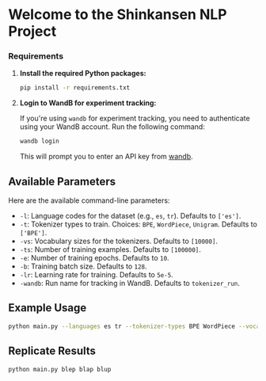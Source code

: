 # Welcome to the Shinkansen NLP Project


### Requirements

1. **Install the required Python packages:**

    ```bash
    pip install -r requirements.txt
    ```

2. **Login to WandB for experiment tracking:**

    If you're using `wandb` for experiment tracking, you need to authenticate using your WandB account. Run the following command:

    ```bash
    wandb login
    ```

    This will prompt you to enter an API key from [wandb](https://wandb.ai/).

## Available Parameters

Here are the available command-line parameters:

- `-l`: Language codes for the dataset (e.g., `es`, `tr`). Defaults to `['es']`.
- `-t`: Tokenizer types to train. Choices: `BPE`, `WordPiece`, `Unigram`. Defaults to `['BPE']`.
- `-vs`: Vocabulary sizes for the tokenizers. Defaults to `[10000]`.
- `-ts`: Number of training examples. Defaults to `[100000]`.
- `-e`: Number of training epochs. Defaults to `10`.
- `-b`: Training batch size. Defaults to `128`.
- `-lr`: Learning rate for training. Defaults to `5e-5`.
- `-wandb`: Run name for tracking in WandB. Defaults to `tokenizer_run`.

## Example Usage

```bash
python main.py --languages es tr --tokenizer-types BPE WordPiece --vocab-sizes 10000 20000 --training-sizes 10000 20000 --epochs 3 --batch-size 16 --learning-rate 5e-5 --wandb-run-name example_run
```

## Replicate Results
```bash
python main.py blep blap blup
```


